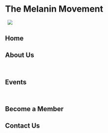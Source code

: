 <!DOCFILE html>
  <head>  
    <title>The Melanin Movement</title>
  </head>
  
<p>  
  <h1>The Melanin Movement</h1> 
    <img src="http://media1.s-nbcnews.com/j/newscms/2016_02/1374066/160112-obama-1101p_1d16238ca868f5d9b1eb70c950d8f03f.nbcnews-fp-1200-800.jpg">
    <!-- <vid src="https://www.youtube.com/embed/E_5jIt0f5Z4" width="560" height="315" "controls"> -->
    <!--<<iframe width="560" height="315" src="https://www.youtube.com/embed/E_5jIt0f5Z4" frameborder="0" gesture="media"   allowfullscreen></iframe> -->
  
  <div id="introduction">
    <h2>Home</h2>
    <h2>About Us</h2> 
  </div>
  
  <div id="Events">
    <h2>Events</h2>  
  </div>
  
  <div id="Member">
    <h2>Become a Member</h2>  
  </div>
  
  <div id="Contact">
    <h2>Contact Us</h2>
  </div>
</p>
